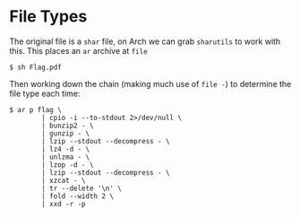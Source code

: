 # File Types

The original file is a `shar` file, on Arch we can grab `sharutils` to work with
this. This places an `ar` archive at `file`

```
$ sh Flag.pdf
```

Then working down the chain (making much use of `file -`) to determine the file
type each time:

```console
$ ar p flag \
        | cpio -i --to-stdout 2>/dev/null \
        | bunzip2 - \
        | gunzip - \
        | lzip --stdout --decompress - \
        | lz4 -d - \
        | unlzma - \
        | lzop -d - \
        | lzip --stdout --decompress - \
        | xzcat - \
        | tr --delete '\n' \
        | fold --width 2 \
        | xxd -r -p
```
